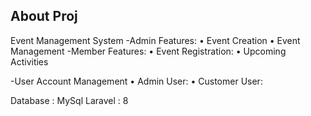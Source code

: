  

## About Proj
Event Management System 
-Admin Features:
    • Event Creation
    • Event Management
-Member Features:
    • Event Registration:
    • Upcoming Activities

-User Account Management
    • Admin User:
    • Customer User:


Database : MySql
Laravel : 8